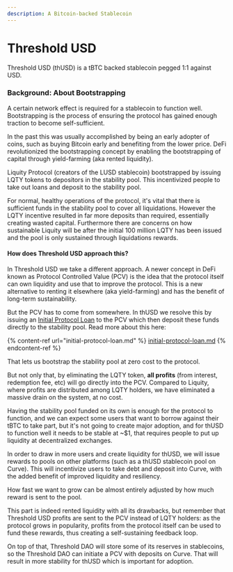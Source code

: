 ```yaml
---
description: A Bitcoin-backed Stablecoin
---
```


# Threshold USD

Threshold USD (thUSD) is a tBTC backed stablecoin pegged 1:1 against USD.

### Background: About Bootstrapping

A certain network effect is required for a stablecoin to function well. Bootstrapping is the process of ensuring the protocol has gained enough traction to become self-sufficient.&#x20;

In the past this was usually accomplished by being an early adopter of coins, such as buying Bitcoin early and benefiting from the lower price. DeFi revolutionized the bootstrapping concept by enabling the bootstrapping of capital through yield-farming (aka rented liquidity).&#x20;

Liquity Protocol (creators of the LUSD stablecoin) bootstrapped by issuing LQTY tokens to depositors in the stability pool. This incentivized people to take out loans and deposit to the stability pool.&#x20;

For normal, healthy operations of the protocol, it's vital that there is sufficient funds in the stability pool to cover all liquidations. However the LQTY incentive resulted in far more deposits than required, essentially creating wasted capital. Furthermore there are concerns on how sustainable Liquity will be after the initial 100 million LQTY has been issued and the pool is only sustained through liquidations rewards.&#x20;

#### How does Threshold USD approach this?

In Threshold USD we take a different approach. A newer concept in DeFi known as Protocol Controlled Value (PCV) is the idea that the protocol itself can own liquidity and use that to improve the protocol. This is a new alternative to renting it elsewhere (aka yield-farming) and has the benefit of long-term sustainability.&#x20;

But the PCV has to come from somewhere. In thUSD we resolve this by issuing an [Initial Protocol Loan](initial-protocol-loan.md) to the PCV which then deposit these funds directly to the stability pool. Read more about this here:

{% content-ref url="initial-protocol-loan.md" %}
[initial-protocol-loan.md](initial-protocol-loan.md)
{% endcontent-ref %}

That lets us bootstrap the stability pool at zero cost to the protocol.

But not only that, by eliminating the LQTY token, **all profits** (from interest, redemption fee, etc) will go directly into the PCV. Compared to Liquity, where profits are distributed among LQTY holders, we have eliminated a massive drain on the system, at no cost.&#x20;

Having the stability pool funded on its own is enough for the protocol to function, and we can expect some users that want to borrow against their tBTC to take part, but it's not going to create major adoption, and for thUSD to function well it needs to be stable at \~$1, that requires people to put up liquidity at decentralized exchanges.

In order to draw in more users and create liquidity for thUSD, we will issue rewards to pools on other platforms (such as a thUSD stablecoin pool on Curve). This will incentivize users to take debt and deposit into Curve, with the added benefit of improved liquidity and resiliency.&#x20;

How fast we want to grow can be almost entirely adjusted by how much reward is sent to the pool.

This part is indeed rented liquidity with all its drawbacks, but remember that Threshold USD profits are sent to the PCV instead of LQTY holders: as the protocol grows in popularity, profits from the protocol itself can be used to fund these rewards, thus creating a self-sustaining feedback loop.

On top of that, Threshold DAO will store some of its reserves in stablecoins, so the Threshold DAO can initiate a PCV with deposits on Curve. That will result in more stability for thUSD which is important for adoption.&#x20;

